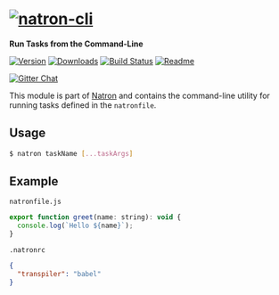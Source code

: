 # [![natron-cli][natron-img]][natron-url]

[natron-img]: http://static.natronjs.com/img/natronjs.svg
[natron-url]: http://natronjs.com/

**Run Tasks from the Command-Line**

[![Version][npm-img]][npm-url]
[![Downloads][dlm-img]][npm-url]
[![Build Status][travis-img]][travis-url]
[![Readme][readme-img]][readme-url]

[![Gitter Chat][gitter-img]][gitter-url]

[npm-img]: https://img.shields.io/npm/v/natron-cli.svg
[npm-url]: https://npmjs.org/package/natron-cli
[dlm-img]: https://img.shields.io/npm/dm/natron-cli.svg
[travis-img]: https://travis-ci.org/natronjs/natron-cli.svg
[travis-url]: https://travis-ci.org/natronjs/natron-cli
[readme-img]: https://img.shields.io/badge/read-me-orange.svg
[readme-url]: https://natron.readme.io/

[gitter-img]: https://badges.gitter.im/Join%20Chat.svg
[gitter-url]: https://gitter.im/natronjs/natron

This module is part of [Natron][natron-url] and contains the command-line utility for running tasks defined in the `natronfile`.

## Usage

```sh
$ natron taskName [...taskArgs]
```

## Example
`natronfile.js`

```js
export function greet(name: string): void {
  console.log(`Hello ${name}`);
}
```

`.natronrc`

```json
{
  "transpiler": "babel"
}
```
